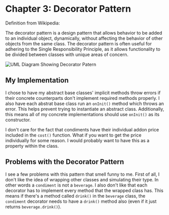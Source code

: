 # Chapter 3: Decorator Pattern

Definition from Wikipedia:

The decorator pattern is a design pattern that allows behavior to be added to an individual object, dynamically, without affecting the behavior of other objects from the same class. The decorator pattern is often useful for adhering to the Single Responsibility Principle, as it allows functionality to be divided between classes with unique areas of concern.

![UML Diagram Showing Decorator Patern][uml_diagram]

## My Implementation

I chose to have my abstract base classes' implicit methods throw errors if their concrete counterparts don't implement required methods properly. I also have each abstrat base class run an `onInit()` method which throws an error. This helps prevent trying to instantiate an abstract class.  Additionally, this means all of my concrete implementations should use `onInit()` as its constructor.

I don't care for the fact that condiments have their individual addon price included in the `cost()` function.  What if you want to get the price individually for some reason.  I would probably want to have this as a property within the class.

## Problems with the Decorator Pattern

I see a few problems with this pattern that smell funny to me.  First of all, I don't like the idea of wrapping other classes and simulating their type. In other words a `condiment` is not a `beverage`.  I also don't like that each decorator has to implement every method that the wrapped class has.  This means if there's a method called `drink()` in the `beverage` class, the `condiment` decorator needs to have a `drink()` method also (even if it just returns `beverage.drink()`).

[uml_diagram]: https://upload.wikimedia.org/wikipedia/commons/thumb/e/e9/Decorator_UML_class_diagram.svg/600px-Decorator_UML_class_diagram.svg.png "UML Diagram Showing Decorator Patern"

